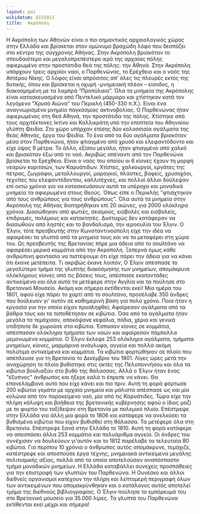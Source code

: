 ```yaml
---
layout: poi
wikidatum: Q131013
title:  Ακρόπολη
---
```


Η Ακρόπολη των Αθηνών είναι ο πιο σημαντικός αρχαιολογικός χώρος στην Ελλάδα και βρίσκεται στον ομώνυμο βραχώδη λόφο που δεσπόζει στο κέντρο της σύγχρονης Αθήνας. Στην Ακρόπολη βρισκόταν το σπουδαιότερο και μεγαλοπρεπέστερο ιερό της αρχαίας πόλης αφιερωμένο στην προστάτιδα θεά της πόλης: την Αθηνά. Στην Ακρόπολη υπάρχουν τρεις αρχαίοι ναοί, ο Παρθενώνας, το Ερέχθειο και ο ναός της Απτέρου Νίκης. Ο λόφος είναι απρόσιτος απ’ όλες τις πλευρές εκτός της δυτικής, όπου και βρίσκεται η οχυρή -μνημειακή πλέον – είσοδος, η διακοσμημένη με τα λαμπρά “Προπύλαια”. Όλα τα μνημεία της Ακρόπολης είναι κατασκευασμένα από Πεντελικό μάρμαρο και χτίστηκαν κατά τον λεγόμενο “Χρυσό Αιώνα” του Περικλή (450-330 π.Χ.). Είναι ένα αναγνωρισμένο μνημείο παγκόσμιας ακτινοβολίας.
        Ο Παρθενώνας ήταν αφιερωμένος στη θεά Αθηνά, την προστάτιδα της πόλης. Χτίστηκε από τους αρχιτέκτονες Ικτίνο και Καλλικράτη υπό την εποπτεία του Αθηναίου γλύπτη Φειδία. Στο χώρο υπήρχαν επίσης δύο κολοσσιαία αγάλματα της θεάς Αθηνάς, έργα του Φειδία. Το ένα από τα δύο αγάλματα βρισκόταν μέσα στον Παρθενώνα, ήταν φτιαγμένο από χρυσό και ελεφαντόδοντο και είχε ύψος 9 μέτρα. Το άλλο, εξίσου μεγάλο, ήταν φτιαγμένο από χαλκό και βρισκόταν έξω από το  ναό.
        Ακριβώς απέναντι από τον Παρθενώνα βρίσκεται το Ερέχθειο. Είναι ο ναός του οποίου οι 6 κίονες έχουν τη μορφή νεαρών κοριτσιών, των Καρυάτιδων.
        Χτίστες, χαλκουργοί, εργάτες της πέτρας, ζωγράφοι, μεταλλουργοί, μαραγκοί, πλάστες, βαφείς, χρυσοχόοι, τεχνίτες του ελεφαντόδοντου, καλλιτέχνες, και πολλοί άλλοι δούλεψαν επί οκτώ χρόνια για να κατασκευάσουν αυτά τα υπέροχα και μοναδικά μνημεία τα αφιερωμένα στους Θεούς. Όπως είπε ο Περικλής "φτιάχτηκαν από τους ανθρώπους για τους ανθρώπους".
       Όλα αυτά τα μνημεία στην Ακρόπολη της Αθήνας διατηρήθηκαν επί 20 αιώνες, για 2000 ολόκληρα χρόνια. Διασώθηκαν από φωτιές, σεισμούς, εισβολές και εισβολείς, επιδρομές, πολέμους και κατακτητές. Δυστυχώς δεν κατάφεραν να διασωθούν από ληστές και το βανδαλισμό, την ιεροσυλία του Έλγιν.
Ο Έλγιν, τότε πρεσβευτής στην Κωνσταντινούπολη είχε την ιδέα να αφαιρέσει τα γλυπτά από τα μνημεία τους και να τα μεταφέρει στη χώρα του.
      Ως πρεσβευτής της Βρετανίας πήρε μια άδεια από το σουλτάνο να αφαιρέσει μερικά κομμάτια από την Ακρόπολη. Ξεπερνά όμως κάθε ανθρώπινη φαντασία να πιστέψουμε ότι είχε πάρει την άδεια για να κάνει ότι έκανε μετέπειτα. Τι ακριβώς έκανε λοιπόν; Ο Έλγιν απέσπασε το μεγαλύτερο τμήμα της γλυπτής διακόσμησης των μνημείων, απομάκρυνε ολόκληρους κίονες από τις βάσεις τους, απέσπασε εκατοντάδες αντικείμενα και όλα αυτά τα μετέφερε στην Αγγλία και τα πούλησε στο Βρετανικό Μουσείο. Ακόμη και σήμερα εκτίθενται εκεί!
Μια ημέρα του 1801, αφού είχε πάρει το χαρτί από το σουλτάνο, προσέλαβε 350 άνδρες που δούλευαν γι' αυτόν σε καθημερινή βάση για πολύ χρόνο. Ποια ήταν η εργασία για την οποία είχαν προσληφθεί;
Αφαίρεσαν αγάλματα από τα βάθρα τους και τα τοποθέτησαν σε κιβώτια. Όσα από τα αγάλματα ήταν μεγάλα τα τεμάχισαν, αποκόψανε κεφάλια, πόδια, χέρια και γενικά οτιδήποτε δε χωρούσε στα κιβώτια. Έσπασαν κίονες σε κομμάτια, απέσπασαν ολόκληρα τμήματα των ναών και αφαίρεσαν πάμπολλα μεμονωμένα κομμάτια. Ο Έλγιν έκλεψε 253 ολόκληρα αγάλματα, τμήματα μνημείων, κίονες, μαρμάρινα ανάγλυφα, αγγεία και πολλά ακόμη πολύτιμα αντικείμενα και κομμάτια. Τα κιβώτια φορτώθηκαν σε πλοίο που απέπλευσε για τη Βρετανία το Δεκέμβριο του 1801. Λίγες ώρες μετά την αναχώρηση το πλοίο βυθίστηκε στις ακτές της Πελοποννήσου και όλα τα κιβώτια βούλιαξαν στο βυθό της θάλασσας.
Αλλά ο Έλγιν ήταν ένας "έξυπνος" άνθρωπος και ήξερε καλά τι έπρεπε να κάνει. Θα επανελάμβανε αυτό που είχε κάνει και πιο πριν. Αυτή τη φορά φόρτωσε 200 κιβώτια γεμάτα με αρχαία μνημεία και μάλιστα απέσπασε ως και μία κολώνα από τον παρακείμενο ναό, μία από τις Καρυάτιδες. Τώρα είχε την πλήρη κάλυψη και βοήθεια της βρετανικής κυβέρνησης αφού ο ίδιος μαζί με το φορτίο του ταξίδεψαν στη Βρετανία με πολεμικό πλοίο.
Επέστρεψε στην Ελλάδα για άλλη μια φορά το 1806 και κατάφερε να ανελκύσει τα βυθισμένα κιβώτια που είχαν βυθισθεί στη θάλασσα. Τα μετέφερε όλα στη Βρετανία.
Επέστρεψε ξανά στην Ελλάδα το 1810. Αυτή τη φορά κατάφερε να αποσπάσει άλλα 253 κομμάτια και πολυάριθμα αγγεία. Οι άνδρες του συνέχισαν να δουλεύουν γι'αυτόν και το 1812 παρέλαβε τα τελευταία 80 κιβώτια. Για περίπου 10 χρόνια ο άνθρωπος αυτός απομάκρυνε, τεμάχιζε, κατέστρεφε και αποσπούσε έργα τέχνης, μνημειακά αντικείμενα μεγάλης πολιτισμικής αξίας, πολλά από τα οποία αποτελούσαν αναπόσπαστο τμήμα μοναδικών μνημείων.
         Η Ελλάδα καταβάλλει συνεχείς προσπάθειες για την επιστροφή των γλυπτών του Παρθενώνα. Η Ουνέσκο και άλλοι διεθνείς οργανισμοί κατέχουν την πλήρη και λεπτομερή περιγραφή όλων των αντικειμένων που απομακρύνθηκαν και ο κατάλογος αυτός αποτελεί τμήμα της διεθνούς βιβλιογραφίας.
        Ο Έλγιν πούλησε το εμπόρευμά του στο Βρετανικό μουσείο για 35.000 λίρες. Τα γλυπτά του Παρθενώνα εκτίθενται εκεί μέχρι και σήμερα!

